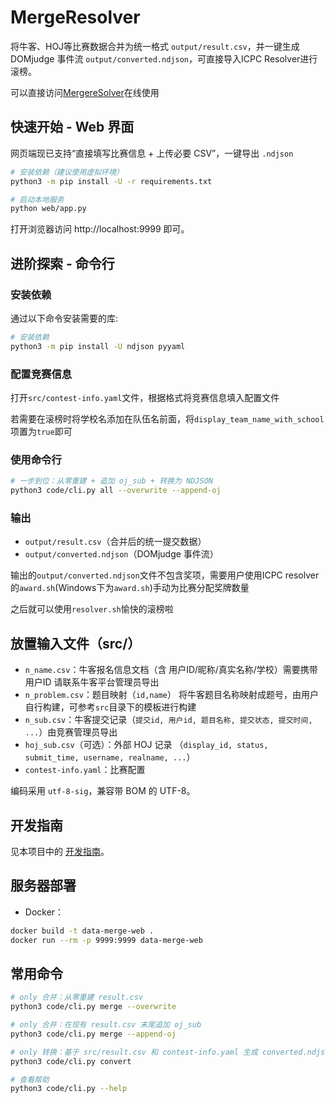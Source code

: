 # MergeResolver

将牛客、HOJ等比赛数据合并为统一格式 `output/result.csv`，并一键生成 DOMjudge 事件流 `output/converted.ndjson`，可直接导入ICPC Resolver进行滚榜。

可以直接访问[MergereSolver](https://mergeresolver.gwy.fun/)在线使用

## 快速开始 - Web 界面

网页端现已支持“直接填写比赛信息 + 上传必要 CSV”，一键导出 `.ndjson`

```bash
# 安装依赖（建议使用虚拟环境）
python3 -m pip install -U -r requirements.txt

# 启动本地服务
python web/app.py
```

打开浏览器访问 http://localhost:9999 即可。

## 进阶探索 - 命令行

### 安装依赖
通过以下命令安装需要的库:

```bash
# 安装依赖
python3 -m pip install -U ndjson pyyaml
```

### 配置竞赛信息
打开`src/contest-info.yaml`文件，根据格式将竞赛信息填入配置文件

若需要在滚榜时将学校名添加在队伍名前面，将`display_team_name_with_school`项置为`true`即可

### 使用命令行

```bash
# 一步到位：从零重建 + 追加 oj_sub + 转换为 NDJSON
python3 code/cli.py all --overwrite --append-oj
```

### 输出
- `output/result.csv`（合并后的统一提交数据）
- `output/converted.ndjson`（DOMjudge 事件流）

输出的`output/converted.ndjson`文件不包含奖项，需要用户使用ICPC resolver的`award.sh`(Windows下为`award.sh`)手动为比赛分配奖牌数量

之后就可以使用`resolver.sh`愉快的滚榜啦

## 放置输入文件（src/）

- `n_name.csv`：牛客报名信息文档（含 用户ID/昵称/真实名称/学校）需要携带用户ID 请联系牛客平台管理员导出
- `n_problem.csv`：题目映射（`id,name`） 将牛客题目名称映射成题号，由用户自行构建，可参考`src`目录下的模板进行构建
- `n_sub.csv`：牛客提交记录（`提交id, 用户id, 题目名称, 提交状态, 提交时间, ...`）由竞赛管理员导出
- `hoj_sub.csv`（可选）：外部 HOJ 记录 （`display_id, status, submit_time, username, realname, ...`）
- `contest-info.yaml`：比赛配置

编码采用 `utf-8-sig`，兼容带 BOM 的 UTF-8。

## 开发指南

见本项目中的 [开发指南](https://github.com/SXUas-acm-team/MergeResolver/tree/main/code)。

## 服务器部署

- Docker：

```bash
docker build -t data-merge-web .
docker run --rm -p 9999:9999 data-merge-web
```

## 常用命令

```bash
# only 合并：从零重建 result.csv
python3 code/cli.py merge --overwrite

# only 合并：在现有 result.csv 末尾追加 oj_sub
python3 code/cli.py merge --append-oj

# only 转换：基于 src/result.csv 和 contest-info.yaml 生成 converted.ndjson
python3 code/cli.py convert

# 查看帮助
python3 code/cli.py --help
```
